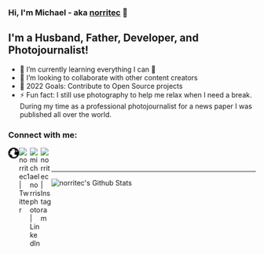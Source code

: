 ### Hi, I'm Michael - aka [norritec][website] 👋

## I'm a Husband, Father, Developer, and Photojournalist!
- 🌱 I’m currently learning everything I can 🤣
- 👯 I’m looking to collaborate with other content creators
- 🥅 2022 Goals: Contribute to Open Source projects
- ⚡ Fun fact: I still use photography to help me relax when I need a break. During my time as a professional photojournalist for a news paper I was published all over the world.

### Connect with me:

[<img align="left" alt="norritec.com" width="22px" src="https://raw.githubusercontent.com/iconic/open-iconic/master/svg/globe.svg" />][website]
[<img align="left" alt="norritec1 | Twitter" width="22px" src="https://cdn.jsdelivr.net/npm/simple-icons@v3/icons/twitter.svg" />][twitter]
[<img align="left" alt="michaelnorrisphoto | LinkedIn" width="22px" src="https://cdn.jsdelivr.net/npm/simple-icons@v3/icons/linkedin.svg" />][linkedin]
[<img align="left" alt="norritec | Instagram" width="22px" src="https://cdn.jsdelivr.net/npm/simple-icons@v3/icons/instagram.svg" />][instagram]

<br />
<br />

---

<img align="left" alt="norritec's Github Stats" src="https://github-readme-stats.vercel.app/api?username=norritec&show_icons=true&hide_border=true" />

[website]: https://norritec.com
[twitter]: https://twitter.com/norritec1
[youtube]: https://youtube.com/codeSTACKr
[instagram]: https://instagram.com/norritec
[linkedin]: https://linkedin.com/in/michaelnorrisphoto
